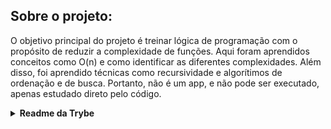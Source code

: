   ## Sobre o projeto:
  O objetivo principal do projeto é treinar lógica de programação com o propósito de reduzir a complexidade de funções. Aqui foram aprendidos conceitos como O(n) e como identificar as diferentes complexidades. Além disso, foi aprendido técnicas como recursividade e algorítimos de ordenação e de busca.
  Portanto, não é um app, e não pode ser executado, apenas estudado direto pelo código.

<details>
  <summary><strong>Readme da Trybe</strong></summary><br />
  # Requisitos Obrigatórios

  ## 1 - Número de estudantes estudando no mesmo horário (Algoritmo de busca)

  Você trabalha na maior empresa de educação do Brasil. Certo dia, a pessoa Product Manager `(PM)` quer saber qual horário tem a maior quantidade de pessoas estudantes acessando o conteúdo da plataforma. Com esse dado em mãos, a pessoa PM saberá qual é o melhor horário para disponibilizar os materiais de estudo para ter o maior engajamento possível.

  O horário de entrada e saída do sistema é cadastrado no banco de dados toda vez que uma pessoa estudante entra e sai do sistema. Esses dados estarão contidos em uma lista de tuplas (`permanence_period`) em que cada tupla representa o período de permanência de uma pessoa estudante no sistema com seu horário de entrada e de saída.

  Seu trabalho é descobrir qual o melhor horário para disponibilizar os conteúdos de estudo. Para isso, utilize a estratégia de resolução de problemas chamada `força bruta` em que a função desenvolvida por você será chamada várias vezes com valores diferentes para a variável `target_time` e serão analisados os retornos da função.

  :eyes: _De olho na Dica:_ O melhor horário será aquele no qual o contador retornado pela função for o maior

  <details>
  <summary>
    <b>Clique aqui para ver um exemplo.</b>
  </summary>

  ```md
  # Nos arrays temos 6 estudantes

  # estudante             1       2       3       4       5       6
  permanence_period = [(2, 2), (1, 2), (2, 3), (1, 5), (4, 5), (4, 5)]

  target_time = 5  # saída: 3, pois a quarta, a quinta e a sexta pessoa estudante ainda estavam estudando nesse horário.
  target_time = 4  # saída: 3, pois a quinta e a sexta pessoa estudante começaram a estudar nesse horário e a quarta ainda estava estudando.
  target_time = 3  # saída: 2, pois a terceira e a quarta pessoa estudante ainda estavam estudando nesse horário.
  target_time = 2  # saída: 4, pois a primeira, a segunda, a terceira e a quarta pessoa estudante estavam estudando nesse horário.
  target_time = 1  # saída: 2, pois a segunda e a quarta pessoa estudante estavam estudando nesse horário.

  Para esse exemplo, depois de rodar a função para todos esses `target_times`, julgamos que o melhor horário é o `2`, pois esse retornou `4`, já que 4 estudantes estavam presentes nesse horário!
  ```

  </details>

  - Este requisito será testado executando 10.000 vezes sobre uma mesma entrada. Tais execuções **no avaliador** devem acontecer integralmente em menos de 0.02 segundos. O tempo de execução do código na sua máquina pode variar em relação ao avaliador, então é importante levar somente ele em consideração. :eyes: _De olho na Dica:_ Use um algoritmo de, no máximo, complexidade `O(n)`.

  - O algoritmo deve utilizar a solução iterativa;

  - Caso o `target_time` passado seja nulo, o valor retornado pela função deve ser `None` (considere o horário 0 como um horário válido);

  - O código deve ser feito dentro do arquivo `challenges/challenge_study_schedule.py`.

  <details>
  <summary>
    <b>🤖 Clique aqui para ver o que será verificado pelo avaliador.</b>
  </summary>

  - 1.1 - Retorne a quantidade de estudantes presentes para uma entrada específica;

  - 1.2 - Retorne `None` se em `permanence_period` houver alguma entrada inválida;

  - 1.3 - Retorne `None` se  `target_time` recebe um valor vazio;

  - 1.4 - A função poderá, em menos de 0.02s, ser executada 10.000 vezes para uma entrada pequena (tempo da execução do avaliador no Pull Request).

  </details>

  ## 2 - Palíndromos (Recursividade)

  Escreva uma função que irá determinar se uma palavra é um palíndromo ou não. A função irá receber uma string de parâmetro e o retorno será um _booleano_, `True` ou `False`.

  Mas o que é um palíndromo?

  > Um palíndromo é uma palavra, frase ou número que mantém seu sentido mesmo sendo lido de trás para frente. Por exemplo, `"ABCBA"`. 

  :warning: Neste projeto iremos focar somente em **palavras palíndromas** e não em frases ou números.

  <details>
  <summary>
    <b>Clique aqui para ver um exemplo.</b>
  </summary>

  ```md
  word = "ANA"
  # saída: True

  word = "SOCOS"
  # saída: True

  word = "REVIVER"
  # saída: True

  word = "COXINHA"
  # saída: False

  word = "AGUA"
  # saída: False
  ```

  </details>

  - O algoritmo deve ser feito utilizando a solução recursiva;

  - Não se preocupe com a análise da complexidade desse algoritmo;

  - Se for passado uma _string_ vazia, retorne `False`;

  - O código deve ser feito dentro do arquivo `challenges/challenge_palindromes_recursive.py`.

  <details>
  <summary>
    <b>🤖 Clique aqui para ver o que será verificado pelo avaliador.</b>
  </summary>

  - 2.1 - Retorne `True` se a palavra passada por parâmetro for um palíndromo;

  - 2.2 - Retorne `False` se a palavra passada por parâmetro não for um palíndromo;

  - 2.3 - Retorne `False` se nenhuma palavra for passada por parâmetro.

  </details>

  ## 3 - Anagramas (Algoritmo de ordenação)

  Faça um algoritmo que consiga comparar duas _strings_ e identificar se uma é um anagrama da outra. Ou seja, sua função irá receber duas strings de parâmetro e o retorno da função será um _booleano_, `True` ou `False`.

  O algoritmo deve considerar letras _maiúsculas_ e _minúsculas_ como iguais durante a comparação das entradas, ou seja, ser _case insensitive_. 

  Mas o que é um anagrama?

  > "Um anagrama é uma espécie de jogo de palavras criado com a reorganização das letras de uma palavra ou expressão para produzir outras palavras ou expressões, utilizando todas as letras originais exatamente uma vez."

  <details>
  <summary>
    <b>Clique aqui para ver um exemplo.</b>
  </summary>

  ```md
  first_string = "amor"
  second_string = "roma"
  # saída: True
  # Explicação: Nesse caso o retorno da função é True, pois a palavra "roma" é um anagrama de "amor".


  first_string = "pedra"
  second_string = "perda"
  # saída: True
  # Explicação: Nesse caso o retorno também é True. Na palavra "pedra", trocamos o "d" de lugar com o "r" e formamos "perda", sendo assim um anagrama.  


  first_string = "pato"
  second_string = "tapo"
  # saída: True


  first_string = "Amor"
  second_string = "Roma"
  # saída: True
  # Explicação: Nesse caso o retorno da função é True, pois a palavra "Roma" é um anagrama de "Amor" independente da letra "R" e "A" serem maiúsculas.


  # Agora vamos pra um exemplo em que não existe um anagrama
  first_string = "coxinha"
  second_string = "empada"
  # saída: False
  ```

  </details>

  - Este requisito será testado executando 10.000 vezes sobre uma mesma entrada. Tais execuções **no avaliador** devem acontecer integralmente em menos de 2 segundos. O tempo de execução do código na sua máquina pode variar em relação ao avaliador, então é importante levar somente ele em consideração. **:eyes: De olho na dica:** use um algoritmo de, no máximo, complexidade `O(n log n)`;

  - Utilize qualquer algoritmo que quiser (_Selection sort_, _Insertion sort_, _Bubble sort_, _Merge sort_, _Quick sort_ ou _TimSort_), desde que atinja a complexidade `O(n log n)`. Ou seja, preste bastante atenção na escolha do algoritmo e na implementação do mesmo; :warning: **Você deverá implementar sua própria função de ordenação*, ou seja, o uso de funções prontas não é permitido.** **Exemplos de funções não permitidas:** _*sort*, *sorted* e *Counter*_;

  - A função retorna `True` caso uma _string_ **seja** um anagrama da outra independente se as letras são maiúsculas ou minúsculas;

  - A função retorna `False` caso uma _string_ **não seja** um anagrama da outra;

  - O código deve ser feito dentro do arquivo `challenges/challenge_anagrams.py`.

  <details>
  <summary>
    <b>🤖 Clique aqui para ver o que será verificado pelo avaliador.</b>
  </summary>

  - 3.1 - Retorne `True` se as palavras passadas por parâmetro forem anagramas;

  - 3.2 - Retorne `False` se as palavras passadas por parâmetro não forem anagramas;

  - 3.3 - Retorne `False` se alguma das palavras passadas por parâmetro for uma string vazia;

  - 3.4 - Execute a função, somando 10.000 execuções para uma entrada pequena, em menos que 8.2s (tempo da execução do avaliador no Pull Request);

  - 3.5 - Retorne `True` se as palavras passadas forem anagramas sem diferenciar maiúsculas e minúsculas.

  </details>

  ---

  # Requisitos Bônus

  ## 4 - Encontrando números repetidos (Algoritmo de busca)

  Dada um _array_ de números inteiros contendo `n + 1` inteiros, chamado de `nums`, em que cada inteiro está no intervalo `[1, n]`.

  Retorne apenas um número duplicado em `nums`.

  <details>
  <summary>
    <b>Clique aqui para ver um exemplo.</b>
  </summary>

  ```md
  nums = [1, 3, 4, 2, 2]
  # saída: 2

  nums = [3, 1, 3, 4, 2]
  # saída: 3

  nums = [1, 1]
  # saída: 1

  nums = [1, 1, 2]
  # saída: 1

  nums = [3, 1, 2, 4, 6, 5, 7, 7, 7, 8]
  # saída: 7
  ```

  </details>

  - Caso não passe nenhum valor ou uma string ou não houver números repetidos retorne `False`;

  - Este requisito será testado executando 10.000 vezes sobre uma mesma entrada. Tais execuções **no avaliador** devem acontecer integralmente em menos de 0.01 segundos. O tempo de execução do código na sua máquina pode variar em relação ao avaliador, então é importante levar somente ele em consideração. :eyes: **De olho na Dica:** use um algoritmo de, no máximo, complexidade `O(n log n)`.

  - O array montado deve:

    - Ter apenas números inteiros positivos maiores do que 1;

    - Ter apenas um único número repetindo duas ou mais vezes, todos os outros números devem aparecer apenas uma vez;

    - Ter, no mínimo, dois números.

  - O código deve ser feito dentro do arquivo `challenge_find_the_duplicate.py`.

  :eyes: **De olho na Dica:** ordene o array.

  <details>
  <summary>
    <b>🤖 Clique aqui para ver o que será verificado pelo avaliador.</b>
  </summary>

  - 4.1 - Retorne o número repetivo se a função receber como parâmetro uma lista com números repetidos;

  - 4.2 - Retorne `False` se a função não receber nenhum parâmetro;

  - 4.3 - Retorne `False` se a função receber como parâmetro uma string;

  - 4.4 - Retorne `False` se a função receber como parâmetro uma lista sem números repetidos;

  - 4.5 - Retorne `False` se a função receber como parâmetro apenas um valor;

  - 4.6 - Retorne `False` se a função receber como parâmetro um número negativo;

  - 4.7 - Execute a função, somando 10.000 execuções para uma entrada pequena, em menos que 0.01s (tempo da execução do avaliador no Pull Request).

  </details>

  ## 5 - Palíndromos (Iteratividade)

  Resolva o mesmo problema apresentado no `requisito 2 - Palíndromos`, porém dessa vez utilizando a solução iterativa.

  - Este requisito será testado executando 10.000 vezes sobre uma mesma entrada. Tais execuções **no avaliador** devem acontecer integralmente em menos de 0.005 segundos. O tempo de execução do código na sua máquina pode variar em relação ao avaliador, então é importante levar somente ele em consideração. :eyes: **De olho na Dica:** use um algoritmo de, no máximo, complexidade `O(n)`.

  - O algoritmo deve utilizar a solução iterativa;

  - O código deve ser feito dentro do arquivo `challenge_palindromes_iterative.py`.

  <details>
  <summary>
    <b>🤖 Clique aqui para ver o que será verificado pelo avaliador.</b>
  </summary>

  - 5.1 - Retorne `True` se a palavra passada como parâmetro for um palíndromo, executando uma função iterativa;

  - 5.2 - Retorne `True` se a palavra passada como parâmetro for um palíndromo, executando uma função iterativa;

  - 5.3 - Retorne `False` se nenhuma palavra for passada como parâmetro, executando uma função iterativa ;

  - 5.4 - Execute a função, somando 10.000 execuções para uma entrada pequena, em menos que 0.005s (tempo da execução do avaliador no Pull Request).

  </details>

  ---
</details>



